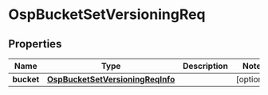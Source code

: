 # OspBucketSetVersioningReq

## Properties
Name | Type | Description | Notes
------------ | ------------- | ------------- | -------------
**bucket** | [**OspBucketSetVersioningReqInfo**](OspBucketSetVersioningReqInfo.md) |  |  [optional]
